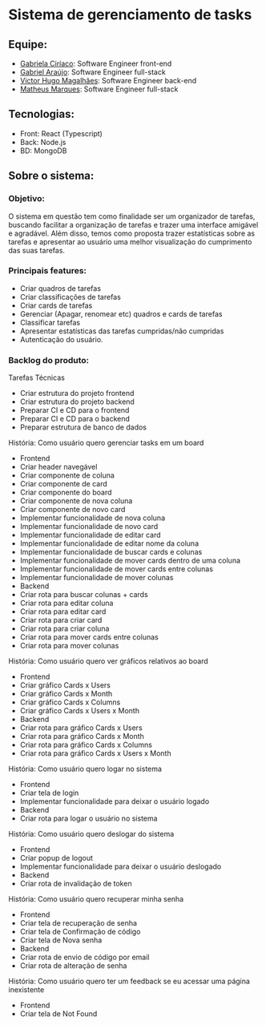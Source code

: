 # Sistema de gerenciamento de tasks

## Equipe:
  * [Gabriela Ciríaco](https://github.com/gabrielaciriaco): Software Engineer front-end
  * [Gabriel Araújo](https://github.com/GabrielGAM25): Software Engineer full-stack
  * [Victor Hugo Magalhães](https://github.com/victormagalhaess): Software Engineer back-end
  * [Matheus Marques](https://github.com/mathmarqq): Software Engineer full-stack
  
## Tecnologias:
  * Front: React (Typescript)
  * Back: Node.js
  * BD: MongoDB
  
## Sobre o sistema:

 ### Objetivo:
  O sistema em questão tem como finalidade ser um organizador de tarefas, buscando facilitar a organização de tarefas e trazer uma interface amigável e agradável. Além disso, temos como proposta trazer estatísticas sobre as tarefas e apresentar ao usuário uma melhor visualização do cumprimento das suas tarefas.
 
 ### Principais features:
   * Criar quadros de tarefas
   * Criar classificações de tarefas
   * Criar cards de tarefas
   * Gerenciar (Apagar, renomear etc) quadros e cards de tarefas
   * Classificar tarefas
   * Apresentar estatísticas das tarefas cumpridas/não cumpridas
   * Autenticação do usuário.

### Backlog do produto:

Tarefas Técnicas
- Criar estrutura do projeto frontend
- Criar estrutura do projeto backend
- Preparar CI e CD para o frontend
- Preparar CI e CD para o backend
- Preparar estrutura de banco de dados

História: Como usuário quero gerenciar tasks em um board
- Frontend
 - Criar header navegável
 - Criar componente de coluna
 - Criar componente de card
 - Criar componente do board
 - Criar componente de nova coluna
 - Criar componente de novo card
 - Implementar funcionalidade de nova coluna
 - Implementar funcionalidade de novo card
 - Implementar funcionalidade de editar card
 - Implementar funcionalidade de editar nome da coluna
 - Implementar funcionalidade de buscar cards e colunas
 - Implementar funcionalidade de mover cards dentro de uma coluna
 - Implementar funcionalidade de mover cards entre colunas
 - Implementar funcionalidade de mover colunas
- Backend
 - Criar rota para buscar colunas + cards
 - Criar rota para editar coluna
 - Criar rota para editar card
 - Criar rota para criar card
 - Criar rota para criar coluna
 - Criar rota para mover cards entre colunas
 - Criar rota para mover colunas

História: Como usuário quero ver gráficos relativos ao board
- Frontend
 - Criar gráfico Cards x Users
 - Criar gráfico Cards x Month
 - Criar gráfico Cards x Columns
 - Criar gráfico Cards x Users x Month
- Backend
 - Criar rota para gráfico Cards x Users
 - Criar rota para gráfico Cards x Month
 - Criar rota para gráfico Cards x Columns
 - Criar rota para gráfico Cards x Users x Month

História: Como usuário quero logar no sistema
- Frontend
 - Criar tela de login
 - Implementar funcionalidade para deixar o usuário logado
- Backend
 - Criar rota para logar o usuário no sistema

História: Como usuário quero deslogar do sistema
- Frontend
 - Criar popup de logout
 - Implementar funcionalidade para deixar o usuário deslogado
- Backend
 - Criar rota de invalidação de token

História: Como usuário quero recuperar minha senha
- Frontend
 - Criar tela de recuperação de senha
 - Criar tela de Confirmação de código
 - Criar tela de Nova senha
- Backend
 - Criar rota de envio de código por email
 - Criar rota de alteração de senha

História: Como usuário quero ter um feedback se eu acessar uma página inexistente
- Frontend
 - Criar tela de Not Found
